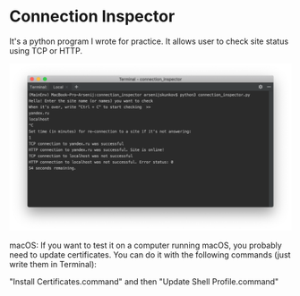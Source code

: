 # Connection Inspector
It's a python program I wrote for practice. It allows user to check site status using TCP or HTTP.

<img src="screenshot.png" width="846">

macOS: If you want to test it on a computer running macOS, you probably need to update certificates. 
You can do it with the following commands (just write them in Terminal):

"Install Certificates.command" and then "Update Shell Profile.command"

